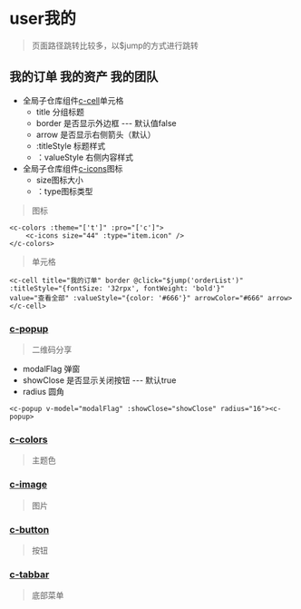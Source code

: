 # user我的

>页面路径跳转比较多，以$jump的方式进行跳转


## 我的订单 我的资产 我的团队
- 全局子仓库组件[c-cell](../31.common-components/02.c-cell.html)单元格
  + title 分组标题
  + border 是否显示外边框 --- 默认值false
  + arrow 是否显示右侧箭头（默认）
  + :titleStyle 标题样式
  + ：valueStyle 右侧内容样式
- 全局子仓库组件[c-icons](../31.common-components/08.c-icons.html)图标
  + size图标大小
  + ：type图标类型
>图标
```vue
<c-colors :theme="['t']" :pro="['c']">
    <c-icons size="44" :type="item.icon" />
</c-colors>
```
 >单元格       
```vue
<c-cell title="我的订单" border @click="$jump('orderList')" :titleStyle="{fontSize: '32rpx', fontWeight: 'bold'}"
value="查看全部" :valueStyle="{color: '#666'}" arrowColor="#666" arrow></c-cell>
```
### [c-popup](../31.common-components/17.c-popup.html)
>二维码分享
 + modalFlag 弹窗
 + showClose 是否显示关闭按钮 --- 默认true
 + radius 圆角
```vue
<c-popup v-model="modalFlag" :showClose="showClose" radius="16"><c-popup>
```
### [c-colors](../31.common-components/05.c-colors.html)
>主题色

### [c-image](../31.common-components/09.c-image.html)
>图片

### [c-button](../31.common-components/01.c-button.html)
>按钮

### [c-tabbar](../31.common-components/29.c-tabbar.html)
>底部菜单